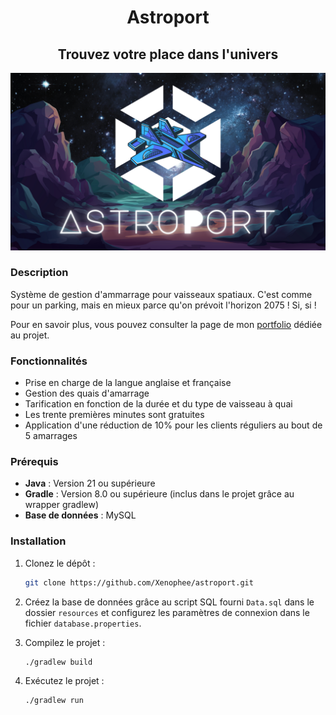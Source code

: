 
<h1 align="center">Astroport</h1>
<h2 align="center">Trouvez votre place dans l'univers</h2>

<img src="/Astroport.png" alt="Logo de l'application">


### Description

Système de gestion d'ammarrage pour vaisseaux spatiaux. C'est comme pour un parking, mais en mieux parce qu'on prévoit l'horizon 2075 ! Si, si !

Pour en savoir plus, vous pouvez consulter la page de mon [portfolio](https://perrine-dassonville.dev/portfolio/projet/astroport) dédiée au projet.

### Fonctionnalités

- Prise en charge de la langue anglaise et française
- Gestion des quais d'amarrage
- Tarification en fonction de la durée et du type de vaisseau à quai
- Les trente premières minutes sont gratuites
- Application d'une réduction de 10% pour les clients réguliers au bout de 5 amarrages

### Prérequis

- **Java** : Version 21 ou supérieure
- **Gradle** : Version 8.0 ou supérieure (inclus dans le projet grâce au wrapper gradlew)
- **Base de données** : MySQL

### Installation

1. Clonez le dépôt :
   ```sh
   git clone https://github.com/Xenophee/astroport.git
    ```
   
2. Créez la base de données grâce au script SQL fourni `Data.sql` dans le dossier `resources` et configurez les paramètres de connexion dans le fichier `database.properties`.

3. Compilez le projet :
   ```sh
   ./gradlew build
   ```
   
4. Exécutez le projet :
   ```sh
   ./gradlew run
   ```
